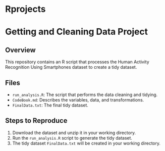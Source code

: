 # Rprojects

# Getting and Cleaning Data Project

## Overview

This repository contains an R script that processes the Human Activity Recognition Using Smartphones dataset to create a tidy dataset.

## Files

- `run_analysis.R`: The script that performs the data cleaning and tidying.
- `CodeBook.md`: Describes the variables, data, and transformations.
- `FinalData.txt`: The final tidy dataset.

## Steps to Reproduce

1. Download the dataset and unzip it in your working directory.
2. Run the `run_analysis.R` script to generate the tidy dataset.
3. The tidy dataset `FinalData.txt` will be created in your working directory.
